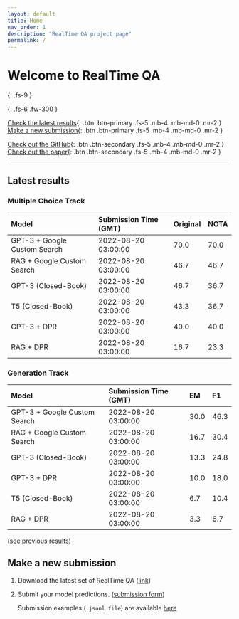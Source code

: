 ```yaml
---
layout: default
title: Home
nav_order: 1
description: "RealTime QA project page"
permalink: /
---
```


# Welcome to RealTime QA
{: .fs-9 }


{: .fs-6 .fw-300 }

[Check the latest results](#latest-results){: .btn .btn-primary .fs-5 .mb-4 .mb-md-0 .mr-2 } [Make a new submission](#make-a-new-submission){: .btn .btn-primary .fs-5 .mb-4 .mb-md-0 .mr-2 }

[Check out the GitHub](https://github.com/realtimeqa/realtimeqa_public){: .btn .btn-secondary .fs-5 .mb-4 .mb-md-0 .mr-2 } [Check out the paper](https://arxiv.org/abs/2207.13332){: .btn .btn-secondary .fs-5 .mb-4 .mb-md-0 .mr-2 }

---

## Latest results 

### Multiple Choice Track

| Model        | Submission Time (GMT) | Original | NOTA | 
|:-------------|:---------|:---------|:-----|
|GPT-3 + Google Custom Search|2022-08-20 03:00:00|70.0|70.0|
|RAG + Google Custom Search|2022-08-20 03:00:00|46.7|46.7|
|GPT-3 (Closed-Book)|2022-08-20 03:00:00|46.7|36.7|
|T5 (Closed-Book)|2022-08-20 03:00:00|43.3|36.7|
|GPT-3 + DPR|2022-08-20 03:00:00|40.0|40.0|
|RAG + DPR|2022-08-20 03:00:00|16.7|23.3|



### Generation Track

| Model        | Submission Time (GMT) | EM | F1 | 
|:-------------|:---------|:---------|:-----|
|GPT-3 + Google Custom Search|2022-08-20 03:00:00|30.0|46.3|
|RAG + Google Custom Search|2022-08-20 03:00:00|16.7|30.4|
|GPT-3 (Closed-Book)|2022-08-20 03:00:00|13.3|24.8|
|GPT-3 + DPR|2022-08-20 03:00:00|10.0|18.0|
|T5 (Closed-Book)|2022-08-20 03:00:00|6.7|10.4|
|RAG + DPR|2022-08-20 03:00:00|3.3|6.7|



([see previous results](https://realtimeqa.github.io/docs/results/2022/))

## Make a new submission

1. Download the latest set of RealTime QA ([link](https://github.com/realtimeqa/realtimeqa_public))

1. Submit your model predictions. ([submission form](https://forms.gle/6xANYtedAf8UrqyY8))

    Submission examples (`.jsonl file`) are available [here](https://github.com/realtimeqa/realtimeqa_public/tree/main/baseline_results)
